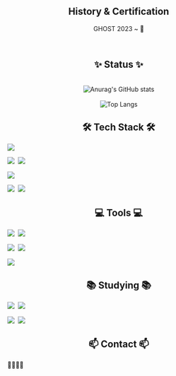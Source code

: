 <div align="center"> 
<h2> History & Certification </h2>
  GHOST 2023 ~ 👻

  <br><h2> ✨ Status ✨ </h2></br>
  ![Anurag's GitHub stats](https://github-readme-stats.vercel.app/api?username=TwinWhales&show_icons=true&theme=tokyonight)
  <br></br>
  ![Top Langs](https://github-readme-stats.vercel.app/api/top-langs/?username=TwinWhales&layout=compact)
</div>

<h2 align="center"> 🛠 Tech Stack 🛠</h2>
<!-- language -->
<img src="https://img.shields.io/badge/Python-3776AB?style=for-the-badge&logo=python&logoColor=white"/>

<img src="https://img.shields.io/badge/C-A8B9CC?style=for-the-badge&logo=c&logoColor=white"/>&nbsp;
<img src="https://img.shields.io/badge/c%2B%2B-00599C?style=for-the-badge&logo=c%2B%2B&logoColor=white"/>

<img src="https://img.shields.io/badge/java-007396?style=for-the-badge&logo=java&logoColor=white"/>


<!-- OS -->
<img src="https://img.shields.io/badge/linux-FCC624?style=for-the-badge&logo=linux&logoColor=black"/>&nbsp;
<img src="https://img.shields.io/badge/windows-0B2C4A?style=for-the-badge&logo=windows&logoColor=white"/>



<div align="center">

</div>

<h2 align="center"> 💻 Tools 💻</h2>
<!-- 도구들 -->
<img src="https://img.shields.io/badge/Git-F05032?style=for-the-badge&logo=Git&logoColor=white"/>&nbsp;
<img src="https://img.shields.io/badge/github-181717?style=for-the-badge&logo=github&logoColor=white"/>

<img src="https://img.shields.io/badge/VSCode-2C2C32.svg?style=for-the-badge&logo=visual-studio-code&logoColor=22ABF3"/>&nbsp;
<img src="https://img.shields.io/badge/intellijidea-000000?style=for-the-badge&logo=intellijidea&logoColor=white"/>

<img src="https://img.shields.io/badge/notion-000000?style=for-the-badge&logo=notion&logoColor=white"/>

<h2 align="center"> 📚 Studying 📚</h2>

<img src="https://img.shields.io/badge/Springboot-6DB33F?style=for-the-badge&logo=springboot&logoColor=white"/>&nbsp;
<img src="https://img.shields.io/badge/MySQL-4479A1?style=for-the-badge&logo=MySQL&logoColor=white"/>

<img src="https://img.shields.io/badge/Node.Js-5FA04E?style=for-the-badge&logo=nodedotjs&logoColor=white"/>&nbsp;
<img src="https://img.shields.io/badge/mongodb-47A248?style=for-the-badge&logo=mongodb&logoColor=white"/>
<!-- Flask -->


<h2 align="center"> 📫 Contact 📫</h2>


<!--
- 노션
- 이메일 추가하기
- htb

<a href="https://www.notion.so/@twin_whales">
    <img src="https://img.shields.io/badge/notion-#000000?style=for-the-badge&logo=notion&logoColor=white" />
  </a> 

-->





📗📕📘📙
